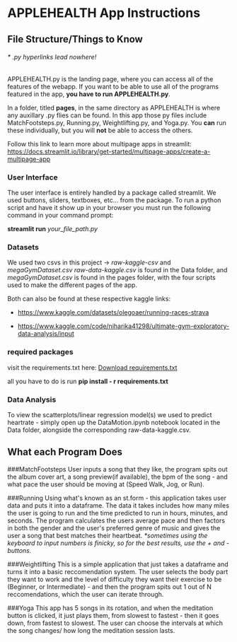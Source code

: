 # APPLEHEALTH App Instructions 

## File Structure/Things to Know

###### * .py hyperlinks lead nowhere!
APPLEHEALTH.py is the landing page, where you can access all of the features of the webapp. If you want to be able to use all of the programs featured in the app, **you have to run APPLEHEALTH.py**. 

 In a folder, titled **pages**,  in the same directory as APPLEHEALTH is where any auxillary .py flies can be found. In this app those py files include MatchFootsteps.py, Running.py, Weightlifting.py, and Yoga.py. You **can** run these individually, but you will **not** be able to access the others. 



Follow this link to learn more about multipage apps in streamlit: 
https://docs.streamlit.io/library/get-started/multipage-apps/create-a-multipage-app

### User Interface
The user interface is entirely handled by a package called streamlit. We used buttons, sliders, textboxes, etc... from the package. To run a python script and have it show up in your browser you must run the following command in your command prompt:

**streamlit run** *your_file_path.py*

### Datasets 
We used two csvs in this project -> *raw-kaggle-csv* and *megaGymDataset.csv*
*raw-data-kaggle.csv* is found in the Data folder, and *megaGymDataset.csv* is found in the pages folder, with the four scripts used to make the different pages of the app. 

Both can also be found at these respective kaggle links:

* https://www.kaggle.com/datasets/olegoaer/running-races-strava

* https://www.kaggle.com/code/niharika41298/ultimate-gym-exploratory-data-analysis/input

### required packages
visit the requirements.txt here: [Download requirements.txt](requirements.txt)

all you have to do is run **pip install - r requirements.txt**

### Data Analysis
To view the scatterplots/linear regression model(s) we used to predict heartrate - simply open up the DataMotion.ipynb notebook located in the Data folder, alongside the corresponding raw-data-kaggle.csv. 

## What each Program Does

###MatchFootsteps
User inputs a song that they like, the program spits out the album cover art, a song preview(if available), the bpm of the song - and what pace the user should be moving at (Speed Walk, Jog, or Run). 

###Running
Using what's known as an st.form - this application takes user data and puts it into a dataframe. The data it takes includes how many miles the user is going to run and the time predicted to run in hours, minutes, and seconds. The program calculates the users average pace and then factors in both the gender and the user's preferred genre of music and gives the user a song that best matches their heartbeat. 
_*sometimes using the keyboard to input numbers is finicky, so for the best results, use the + and - buttons._

###Weightlifting
This is a simple application that just takes a dataframe and turns it into a basic reccomendation system. The user selects the body part they want to work and the level of difficulty they want their exercise to be (Beginner, or Intermediate) - and then the program spits out 1 out of N reccomendations, which the user can iterate through. 

###Yoga
This app has 5 songs in its rotation, and when the meditation button is clicked, it just plays them, from slowest to fastest - then it goes down, from fastest to slowest. The user can choose the intervals at which the song changes/ how long the meditation session lasts. 